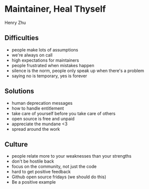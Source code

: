 # Maintainer, Heal Thyself
Henry Zhu

## Difficulties
- people make lots of assumptions
- we're always on call
- high expectations for maintainers
- people frustrated when mistakes happen
- silence is the norm, people only speak up when there's a problem
- saying no is temporary, yes is forever

## Solutions
- human deprecation messages
- how to handle entitlement
- take care of yourself before you take care of others
- open source is free and unpaid
- appreciate the mundane <3
- spread around the work

## Culture
- people relate more to your weaknesses than your strengths
- don't be hostile back
- focus on the community, not just the code
- hard to get positive feedback
- Github open source fridays (we should do this)
- Be a positive example
